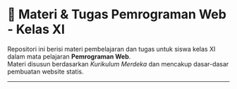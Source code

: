 # 📘 Materi & Tugas Pemrograman Web - Kelas XI

Repositori ini berisi materi pembelajaran dan tugas untuk siswa kelas XI dalam mata pelajaran **Pemrograman Web**.  
Materi disusun berdasarkan *Kurikulum Merdeka* dan mencakup dasar-dasar pembuatan website statis.

---
